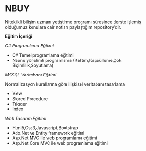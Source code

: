 # NBUY
Niteklikli bilişim uzmanı yetiştirme programı süresince derste işlemiş 
olduğumuz konulara dair notları paylaştığım repository'dir.

**Eğitim İçeriği**

*C# Programlama Eğitimi*
*  C# Temel programlama eğitimi
*  Nesne yönelimli programlama (Kalıtım,Kapsülleme,Çok Biçimlilik,Soyutlama)

*MSSQL Veritabanı Eğitimi*

Normalizasyon kurallarına göre ilişkisel veritabanı tasarlama
* View
* Stored Procedure 
* Trigger
* Index

*Web Tasarım Eğitimi*

* Html5,Css3,Javascript,Bootstrap
* Ado.Net ve Entity framework eğitimi
* Asp.Net MVC ile web programlama eğitimi
* Asp.Net Core MVC ile web programlama eğitimi
